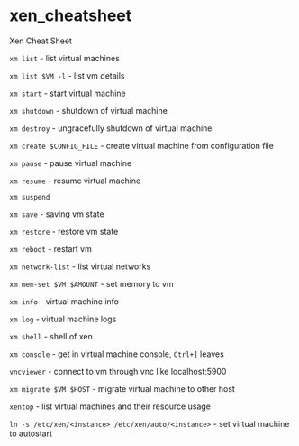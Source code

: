 # xen_cheatsheet
Xen Cheat Sheet


`xm list` - list virtual machines

`xm list $VM -l` - list vm details

`xm start` - start virtual machine

`xm shutdown` - shutdown of virtual machine

`xm destroy` - ungracefully shutdown of virtual machine

`xm create $CONFIG_FILE` - create virtual machine from configuration file

`xm pause` - pause virtual machine

`xm resume` - resume virtual machine

`xm suspend`

`xm save` - saving vm state

`xm restore` - restore vm state

`xm reboot` - restart vm

`xm network-list` - list virtual networks

`xm mem-set $VM $AMOUNT` - set memory to vm

`xm info` - virtual machine info

`xm log` - virtual machine logs

`xm shell` - shell of xen

`xm console` - get in virtual machine console, `Ctrl+]` leaves

`vncviewer` - connect to vm through vnc like localhost:5900

`xm migrate $VM $HOST` - migrate virtual machine to other host

`xentop` - list virtual machines and their resource usage

`ln -s /etc/xen/<instance> /etc/xen/auto/<instance>` - set virtual machine to autostart
